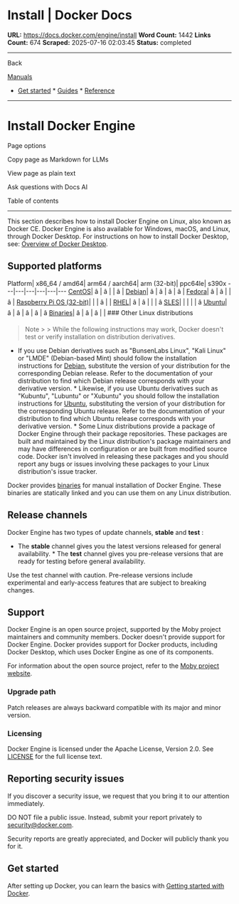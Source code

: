 # Install | Docker Docs

**URL:** https://docs.docker.com/engine/install
**Word Count:** 1442
**Links Count:** 674
**Scraped:** 2025-07-16 02:03:45
**Status:** completed

---

Back

[Manuals](https://docs.docker.com/manuals/)

  * [Get started](https://docs.docker.com/get-started/)   * [Guides](https://docs.docker.com/guides/)   * [Reference](https://docs.docker.com/reference/)

* * *

# Install Docker Engine

Page options

Copy page as Markdown for LLMs

View page as plain text

Ask questions with Docs AI

Table of contents

* * *

This section describes how to install Docker Engine on Linux, also known as Docker CE. Docker Engine is also available for Windows, macOS, and Linux, through Docker Desktop. For instructions on how to install Docker Desktop, see: [Overview of Docker Desktop](https://docs.docker.com/desktop/).

## Supported platforms

Platform| x86\_64 / amd64| arm64 / aarch64| arm \(32-bit\)| ppc64le| s390x   ---|---|---|---|---|---   [CentOS](https://docs.docker.com/engine/install/centos/)| â | â | | â |    [Debian](https://docs.docker.com/engine/install/debian/)| â | â | â | â |    [Fedora](https://docs.docker.com/engine/install/fedora/)| â | â | | â |    [Raspberry Pi OS \(32-bit\)](https://docs.docker.com/engine/install/raspberry-pi-os/)| | | â | |    [RHEL](https://docs.docker.com/engine/install/rhel/)| â | â | | | â    [SLES](https://docs.docker.com/engine/install/sles/)| | | | | â    [Ubuntu](https://docs.docker.com/engine/install/ubuntu/)| â | â | â | â | â    [Binaries](https://docs.docker.com/engine/install/binaries/)| â | â | â | |       ### Other Linux distributions

> Note >  > While the following instructions may work, Docker doesn't test or verify installation on distribution derivatives.

  * If you use Debian derivatives such as "BunsenLabs Linux", "Kali Linux" or "LMDE" \(Debian-based Mint\) should follow the installation instructions for [Debian](https://docs.docker.com/engine/install/debian/), substitute the version of your distribution for the corresponding Debian release. Refer to the documentation of your distribution to find which Debian release corresponds with your derivative version.   * Likewise, if you use Ubuntu derivatives such as "Kubuntu", "Lubuntu" or "Xubuntu" you should follow the installation instructions for [Ubuntu](https://docs.docker.com/engine/install/ubuntu/), substituting the version of your distribution for the corresponding Ubuntu release. Refer to the documentation of your distribution to find which Ubuntu release corresponds with your derivative version.   * Some Linux distributions provide a package of Docker Engine through their package repositories. These packages are built and maintained by the Linux distribution's package maintainers and may have differences in configuration or are built from modified source code. Docker isn't involved in releasing these packages and you should report any bugs or issues involving these packages to your Linux distribution's issue tracker.

Docker provides [binaries](https://docs.docker.com/engine/install/binaries/) for manual installation of Docker Engine. These binaries are statically linked and you can use them on any Linux distribution.

## Release channels

Docker Engine has two types of update channels, **stable** and **test** :

  * The **stable** channel gives you the latest versions released for general availability.   * The **test** channel gives you pre-release versions that are ready for testing before general availability.

Use the test channel with caution. Pre-release versions include experimental and early-access features that are subject to breaking changes.

## Support

Docker Engine is an open source project, supported by the Moby project maintainers and community members. Docker doesn't provide support for Docker Engine. Docker provides support for Docker products, including Docker Desktop, which uses Docker Engine as one of its components.

For information about the open source project, refer to the [Moby project website](https://mobyproject.org/).

### Upgrade path

Patch releases are always backward compatible with its major and minor version.

### Licensing

Docker Engine is licensed under the Apache License, Version 2.0. See [LICENSE](https://github.com/moby/moby/blob/master/LICENSE) for the full license text.

## Reporting security issues

If you discover a security issue, we request that you bring it to our attention immediately.

DO NOT file a public issue. Instead, submit your report privately to [security@docker.com](mailto:security@docker.com).

Security reports are greatly appreciated, and Docker will publicly thank you for it.

## Get started

After setting up Docker, you can learn the basics with [Getting started with Docker](https://docs.docker.com/get-started/introduction/).
